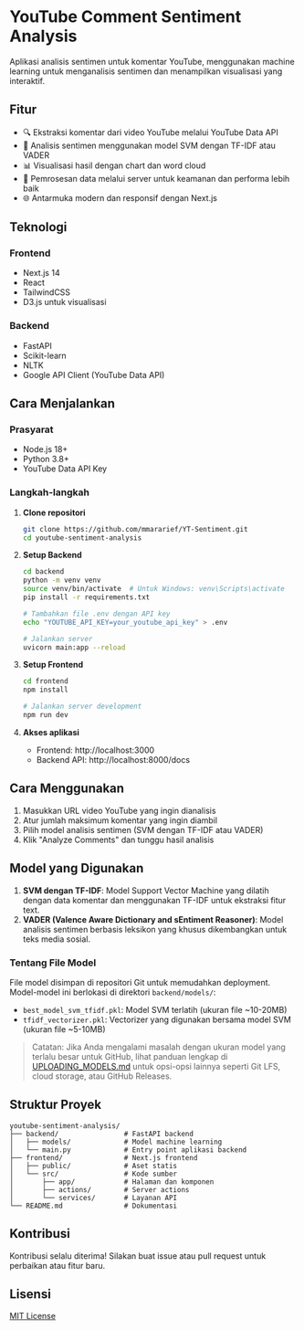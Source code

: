 # YouTube Comment Sentiment Analysis

Aplikasi analisis sentimen untuk komentar YouTube, menggunakan machine learning untuk menganalisis sentimen dan menampilkan visualisasi yang interaktif.

## Fitur

- 🔍 Ekstraksi komentar dari video YouTube melalui YouTube Data API
- 🧠 Analisis sentimen menggunakan model SVM dengan TF-IDF atau VADER
- 📊 Visualisasi hasil dengan chart dan word cloud
- 🔄 Pemrosesan data melalui server untuk keamanan dan performa lebih baik
- 🌐 Antarmuka modern dan responsif dengan Next.js

## Teknologi

### Frontend

- Next.js 14
- React
- TailwindCSS
- D3.js untuk visualisasi

### Backend

- FastAPI
- Scikit-learn
- NLTK
- Google API Client (YouTube Data API)

## Cara Menjalankan

### Prasyarat

- Node.js 18+
- Python 3.8+
- YouTube Data API Key

### Langkah-langkah

1. **Clone repositori**

   ```bash
   git clone https://github.com/mmararief/YT-Sentiment.git
   cd youtube-sentiment-analysis
   ```

2. **Setup Backend**

   ```bash
   cd backend
   python -m venv venv
   source venv/bin/activate  # Untuk Windows: venv\Scripts\activate
   pip install -r requirements.txt

   # Tambahkan file .env dengan API key
   echo "YOUTUBE_API_KEY=your_youtube_api_key" > .env

   # Jalankan server
   uvicorn main:app --reload
   ```

3. **Setup Frontend**

   ```bash
   cd frontend
   npm install

   # Jalankan server development
   npm run dev
   ```

4. **Akses aplikasi**
   - Frontend: http://localhost:3000
   - Backend API: http://localhost:8000/docs

## Cara Menggunakan

1. Masukkan URL video YouTube yang ingin dianalisis
2. Atur jumlah maksimum komentar yang ingin diambil
3. Pilih model analisis sentimen (SVM dengan TF-IDF atau VADER)
4. Klik "Analyze Comments" dan tunggu hasil analisis

## Model yang Digunakan

1. **SVM dengan TF-IDF**: Model Support Vector Machine yang dilatih dengan data komentar dan menggunakan TF-IDF untuk ekstraksi fitur text.
2. **VADER (Valence Aware Dictionary and sEntiment Reasoner)**: Model analisis sentimen berbasis leksikon yang khusus dikembangkan untuk teks media sosial.

### Tentang File Model

File model disimpan di repositori Git untuk memudahkan deployment. Model-model ini berlokasi di direktori `backend/models/`:

- `best_model_svm_tfidf.pkl`: Model SVM terlatih (ukuran file ~10-20MB)
- `tfidf_vectorizer.pkl`: Vectorizer yang digunakan bersama model SVM (ukuran file ~5-10MB)

> Catatan: Jika Anda mengalami masalah dengan ukuran model yang terlalu besar untuk GitHub, lihat panduan lengkap di [UPLOADING_MODELS.md](./UPLOADING_MODELS.md) untuk opsi-opsi lainnya seperti Git LFS, cloud storage, atau GitHub Releases.

## Struktur Proyek

```
youtube-sentiment-analysis/
├── backend/                # FastAPI backend
│   ├── models/             # Model machine learning
│   └── main.py             # Entry point aplikasi backend
├── frontend/               # Next.js frontend
│   ├── public/             # Aset statis
│   └── src/                # Kode sumber
│       ├── app/            # Halaman dan komponen
│       ├── actions/        # Server actions
│       └── services/       # Layanan API
└── README.md               # Dokumentasi
```

## Kontribusi

Kontribusi selalu diterima! Silakan buat issue atau pull request untuk perbaikan atau fitur baru.

## Lisensi

[MIT License](LICENSE)
